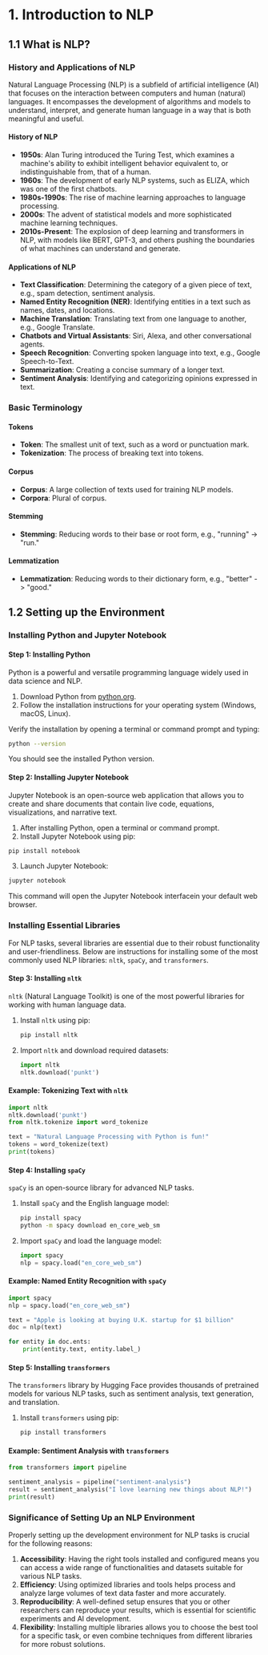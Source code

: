 # 1. Introduction to NLP

## 1.1 What is NLP?

### History and Applications of NLP

Natural Language Processing (NLP) is a subfield of artificial intelligence (AI) that focuses on the interaction between computers and human (natural) languages. It encompasses the development of algorithms and models to understand, interpret, and generate human language in a way that is both meaningful and useful.

#### History of NLP
- **1950s**: Alan Turing introduced the Turing Test, which examines a machine's ability to exhibit intelligent behavior equivalent to, or indistinguishable from, that of a human.
- **1960s**: The development of early NLP systems, such as ELIZA, which was one of the first chatbots.
- **1980s-1990s**: The rise of machine learning approaches to language processing.
- **2000s**: The advent of statistical models and more sophisticated machine learning techniques.
- **2010s-Present**: The explosion of deep learning and transformers in NLP, with models like BERT, GPT-3, and others pushing the boundaries of what machines can understand and generate.

#### Applications of NLP
- **Text Classification**: Determining the category of a given piece of text, e.g., spam detection, sentiment analysis.
- **Named Entity Recognition (NER)**: Identifying entities in a text such as names, dates, and locations.
- **Machine Translation**: Translating text from one language to another, e.g., Google Translate.
- **Chatbots and Virtual Assistants**: Siri, Alexa, and other conversational agents.
- **Speech Recognition**: Converting spoken language into text, e.g., Google Speech-to-Text.
- **Summarization**: Creating a concise summary of a longer text.
- **Sentiment Analysis**: Identifying and categorizing opinions expressed in text.

### Basic Terminology

#### Tokens
- **Token**: The smallest unit of text, such as a word or punctuation mark.
- **Tokenization**: The process of breaking text into tokens.

#### Corpus
- **Corpus**: A large collection of texts used for training NLP models.
- **Corpora**: Plural of corpus.

#### Stemming
- **Stemming**: Reducing words to their base or root form, e.g., "running" -> "run."

#### Lemmatization
- **Lemmatization**: Reducing words to their dictionary form, e.g., "better" -> "good."

## 1.2 Setting up the Environment

### Installing Python and Jupyter Notebook

#### Step 1: Installing Python

Python is a powerful and versatile programming language widely used in data science and NLP.

1. Download Python from [python.org](https://www.python.org/downloads/).
2. Follow the installation instructions for your operating system (Windows, macOS, Linux).

Verify the installation by opening a terminal or command prompt and typing:
```bash
python --version
```
You should see the installed Python version.

#### Step 2: Installing Jupyter Notebook

Jupyter Notebook is an open-source web application that allows you to create and share documents that contain live code, equations, visualizations, and narrative text.

1. After installing Python, open a terminal or command prompt.
2. Install Jupyter Notebook using pip:
```bash
pip install notebook
```
3. Launch Jupyter Notebook:
```bash
jupyter notebook
```
This command will open the Jupyter Notebook interfacein your default web browser.

### Installing Essential Libraries

For NLP tasks, several libraries are essential due to their robust functionality and user-friendliness. Below are instructions for installing some of the most commonly used NLP libraries: `nltk`, `spaCy`, and `transformers`.

#### Step 3: Installing `nltk`

`nltk` (Natural Language Toolkit) is one of the most powerful libraries for working with human language data.

1. Install `nltk` using pip:
    ```bash
    pip install nltk
    ```
2. Import `nltk` and download required datasets:
    ```python
    import nltk
    nltk.download('punkt')
    ```

#### Example: Tokenizing Text with `nltk`

```python
import nltk
nltk.download('punkt')
from nltk.tokenize import word_tokenize

text = "Natural Language Processing with Python is fun!"
tokens = word_tokenize(text)
print(tokens)
```

#### Step 4: Installing `spaCy`

`spaCy` is an open-source library for advanced NLP tasks.

1. Install `spaCy` and the English language model:
    ```bash
    pip install spacy
    python -m spacy download en_core_web_sm
    ```
2. Import `spaCy` and load the language model:

    ```python
    import spacy
    nlp = spacy.load("en_core_web_sm")
    ```

#### Example: Named Entity Recognition with `spaCy`

```python
import spacy
nlp = spacy.load("en_core_web_sm")

text = "Apple is looking at buying U.K. startup for $1 billion"
doc = nlp(text)

for entity in doc.ents:
    print(entity.text, entity.label_)
```

#### Step 5: Installing `transformers`

The `transformers` library by Hugging Face provides thousands of pretrained models for various NLP tasks, such as sentiment analysis, text generation, and translation.

1. Install `transformers` using pip:
    ```bash
    pip install transformers
    ```

#### Example: Sentiment Analysis with `transformers`

```python
from transformers import pipeline

sentiment_analysis = pipeline("sentiment-analysis")
result = sentiment_analysis("I love learning new things about NLP!")
print(result)
```

### Significance of Setting Up an NLP Environment

Properly setting up the development environment for NLP tasks is crucial for the following reasons:

1. **Accessibility**: Having the right tools installed and configured means you can access a wide range of functionalities and datasets suitable for various NLP tasks.
2. **Efficiency**: Using optimized libraries and tools helps process and analyze large volumes of text data faster and more accurately.
3. **Reproducibility**: A well-defined setup ensures that you or other researchers can reproduce your results, which is essential for scientific experiments and AI development.
4. **Flexibility**: Installing multiple libraries allows you to choose the best tool for a specific task, or even combine techniques from different libraries for more robust solutions.
